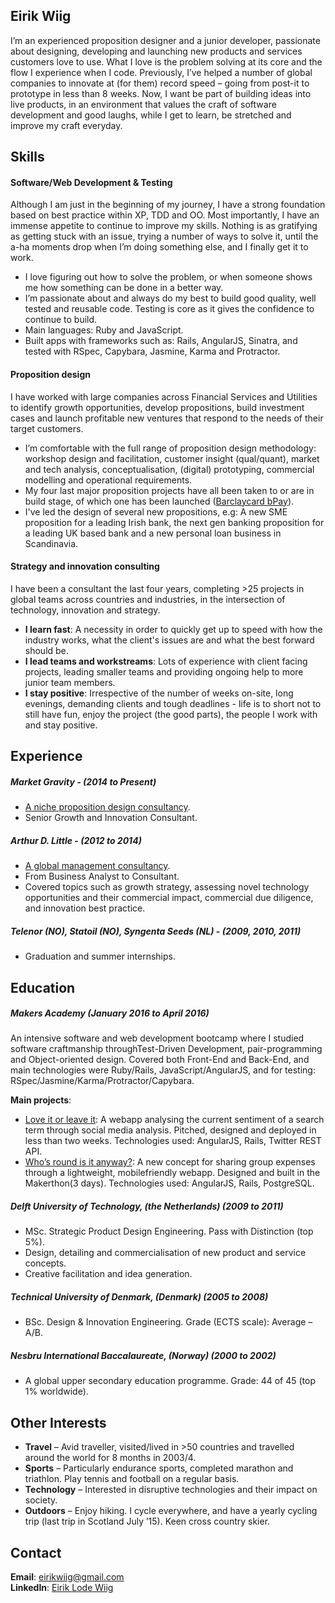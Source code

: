 ## Eirik Wiig
I’m an experienced proposition designer and a junior developer, passionate about designing, developing and launching new products and services customers love to use. What I love is the problem solving at its core and the flow I experience when I code. Previously, I’ve helped a number of global companies to innovate at (for them) record speed – going from post-it to prototype in less than 8 weeks. Now, I want be part of building ideas into live products, in an environment that values the craft of software development and good laughs, while I get to learn, be stretched and improve my craft everyday. 

## Skills 

#### Software/Web Development & Testing
Although I am just in the beginning of my journey, I have a strong foundation based on best practice within XP, TDD and OO. Most importantly, I have an immense appetite to continue to improve my skills. Nothing is as gratifying as getting stuck with an issue, trying a number of ways to solve it, until the a-ha moments drop when I’m doing something else, and I finally get it to work.

- I love figuring out how to solve the problem, or when someone shows me how something can be done in a better way. 
- I’m passionate about and always do my best to build good quality, well tested and reusable code. Testing is core as it gives the confidence to continue to build.  
- Main languages: Ruby and JavaScript.
- Built apps with frameworks such as: Rails, AngularJS, Sinatra, and tested with RSpec, Capybara, Jasmine, Karma and Protractor. 

#### Proposition design
I have worked with large companies across Financial Services and Utilities to identify growth opportunities, develop propositions, build investment cases and launch profitable new ventures that respond to the needs of their target customers.

- I’m comfortable with the full range of proposition design methodology: workshop design and facilitation, customer insight (qual/quant), market and tech analysis, conceptualisation, (digital) prototyping, commercial modelling and operational requirements.
- My four last major proposition projects have all been taken to or are in build stage, of which one has been launched ([Barclaycard bPay](http://www.marketgravity.com/portfolio/barclaycard-bpay-making-everyday-payments-easy/)).
- I've led the design of several new propositions, e.g: A new SME proposition for a leading Irish bank, the next gen banking proposition for a leading UK based bank and a new personal loan business in Scandinavia.

#### Strategy and innovation consulting
I have been a consultant the last four years, completing >25 projects in global teams across countries and industries, in the intersection of technology, innovation and strategy. 

- **I learn fast**: A necessity in order to quickly get up to speed with how the industry works, what the client's issues are and what the best forward should be.
- **I lead teams and workstreams**: Lots of experience with client facing projects, leading smaller teams and providing ongoing help to more junior team members.
- **I stay positive**: Irrespective of the number of weeks on-site, long evenings, demanding clients and tough deadlines - life is to short not to still have fun, enjoy the project (the good parts), the people I work with and stay positive.  

## Experience

##### Market Gravity - (2014 to Present)
- [A niche proposition design consultancy](http://www.marketgravity.com). 
- Senior Growth and Innovation Consultant.

##### Arthur D. Little - (2012 to 2014)   
- [A global management consultancy](http://www.adlittle.com/). 
- From Business Analyst to Consultant.
- Covered topics such as growth strategy, assessing novel technology opportunities and their commercial impact, commercial due diligence, and innovation best practice. 

##### Telenor (NO), Statoil (NO), Syngenta Seeds (NL) - (2009, 2010, 2011)   
- Graduation and summer internships.  

## Education

##### Makers Academy (January 2016 to April 2016)
An intensive software and web development bootcamp where I studied software craftmanship throughTest-Driven Development, pair-programming and Object-oriented design. Covered both Front-End and Back-End, and main technologies were Ruby/Rails, JavaScript/AngularJS, and for testing: RSpec/Jasmine/Karma/Protractor/Capybara.

**Main projects**:
- [Love it or leave it](http://loveit-leaveit.herokuapp.com/): A webapp analysing the current sentiment of a search term through social media analysis. Pitched, designed and deployed in less than two weeks. Technologies used: AngularJS, Rails, Twitter REST API.
- [Who’s round is it anyway?](https://github.com/eilw/whos-round-is-it-anyway): A new concept for sharing group expenses through a lightweight, mobilefriendly webapp. Designed and built in the Makerthon(3 days). Technologies used: AngularJS, Rails, PostgreSQL. 

##### Delft University of Technology, (the Netherlands) (2009 to 2011)
- MSc. Strategic Product Design Engineering. Pass with Distinction (top 5%). 
- Design, detailing and commercialisation of new product and service concepts.
- Creative facilitation and idea generation. 

##### Technical University of Denmark, (Denmark) (2005 to 2008)
- BSc. Design & Innovation Engineering. Grade (ECTS scale): Average – A/B. 

##### Nesbru International Baccalaureate, (Norway) (2000 to 2002)
- A global upper secondary education programme. Grade: 44 of 45 (top 1% worldwide). 

## Other Interests
- **Travel** – Avid traveller, visited/lived in >50 countries and travelled around the world for 8 months in 2003/4.
- **Sports** – Particularly endurance sports, completed marathon and triathlon. Play tennis and football on a regular basis.  
- **Technology** – Interested in disruptive technologies and their impact on society.
- **Outdoors** – Enjoy hiking. I cycle everywhere, and have a yearly cycling trip (last trip in Scotland July ’15). Keen cross country skier.

## Contact
**Email**: eirikwiig@gmail.com <br> 
**LinkedIn**: [Eirik Lode Wiig](https://uk.linkedin.com/in/eirik-lode-wiig-8631b37)

